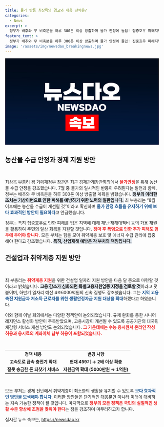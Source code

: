 ```yaml
---
title: 물가 반등 최상목의 경고와 대응 전략은?
categories:
  - News
excerpt: >
  정부가 배추와 무 비축분을 하루 300톤 이상 방출하며 물가 안정에 돌입! 집중호우 피해지역에 재난 지원, 다음달엔 건설업 일자리 대책도 마련한다. 일자리 예산 4조6000억원 신속 집행 계획!
feature_text: >
  정부가 배추와 무 비축분을 하루 300톤 이상 방출하며 물가 안정에 돌입! 집중호우 피해지역에 재난 지원, 다음달엔 건설업 일자리 대책도 마련한다. 일자리 예산 4조6000억원 신속 집행 계획!
image: '/assets/img/newsdao_breakingnews.jpg'
---
```


<p><img src="/assets/img/newsdao_breakingnews.jpg" alt="pcversion 속보" /></p>

<h2 data-ke-size="size26">농산물 수급 안정과 경제 지원 방안</h2>

<p data-ke-size="size16">&nbsp;</p>

<p>최상목 부총리 겸 기획재정부 장관은 최근 경제관계장관회의에서 <b><span style="color: #ee2323;">물가안정</span></b>을 위해 농산물 수급 안정을 강조했습니다. 7월 중 물가의 일시적인 반등이 우려된다는 발언과 함께, 정부는 배추와 무 비축분을 하루 300톤 이상 방출할 계획을 밝혔습니다. <b><span style="background-color: #21538527;">정부의 이러한 조치는 기상이변으로 인한 피해를 예방하기 위한 노력의 일환입니다.</span></b> 최 부총리는 “8월 이후에는 농산물 수급이 개선될 것”이라고 확신하며 <b><span style="color: #1a5490;">물가 안정 흐름을 유지하기 위해 보다 효과적인 방안이 필요하다</span></b>고 언급했습니다.</p>

<p>정부는 특히 집중호우로 인한 피해를 입은 지역에 대해 재난·재해대책비 등의 가용 재원을 활용하여 주민의 일상 회복을 지원할 것입니다. <b><span style="color: #ee2323;">장마 후 폭염으로 인한 추가 피해도 염두에 두어야 합니다.</span></b> 모든 부처는 힘을 모아 취약계층 보호 및 에너지 수급 관리에 집중해야 한다고 강조했습니다. <b><span style="background-color: #21538527;">특히, 산업재해 예방은 각 부처의 책임입니다.</span></b> </p>

<h2 data-ke-size="size26">건설업과 취약계층 지원 방안</h2>

<p data-ke-size="size16">&nbsp;</p>

<p>최 부총리는 <b><span style="color: #ee2323;">취약계층 지원</span></b>을 위한 건설업 일자리 지원 방안을 다음 달 중으로 마련할 것이라고 밝혔습니다. <b><span style="background-color: #21538527;">고용 감소가 심화되면 특별고용지원업종 지정을 검토할 것</span></b>이라고 덧붙이며, 하반기 일자리 예산 4조6000억원의 신속 집행도 강조했습니다. 그는 <b><span style="color: #1a5490;">지역 고용 촉진 지원금과 저소득 근로자를 위한 생활안정자금 지원 대상을 확대</span></b>하겠다고 하였습니다. </p>

<p>이와 함께 이날 회의에서는 다양한 정책안이 논의되었습니다. 규제 완화를 통한 시니어 레지던스 활성화 방안이 주목받았으며, 고용시장이 개선될 수 있도록 공공기관의 대국민 체감형 서비스 개선 방안도 논의되었습니다. <b><span style="color: #ee2323;">그 가운데에는 수능 응시원서 온라인 작성 허용과 응시료의 계좌이체 납부 허용이 포함되었습니다.</span></b></p>

<p data-ke-size="size16">&nbsp;</p>

<table style="width: 100%; border-collapse: collapse;">
  <tr>
    <td style="text-align: center; height: 17px;"><b>정책 내용</b></td>
    <td style="text-align: center; height: 17px;"><b>변경 사항</b></td>
  </tr>
  <tr>
    <td style="text-align: center; height: 17px;"><b>고속도로 급속 충전기 확대</b></td>
    <td style="text-align: center; height: 17px;"><b>현재 459기 → 2배 이상 확충</b></td>
  </tr>
  <tr>
    <td style="text-align: center; height: 17px;"><b>잘못 송금한 돈 되찾기 서비스</b></td>
    <td style="text-align: center; height: 17px;"><b>지원금액 확대 (5000만원 → 1억원)</b></td>
  </tr>
</table>

<p data-ke-size="size16">&nbsp;</p>

<p>모든 부처는 경제 전반에서 취약계층이 최소한의 생활을 유지할 수 있도록 <b><span style="color: #1a5490;">보다 효과적인 방안을 모색해야 합니다</span></b>. 이러한 방안들은 단기적인 대응뿐만 아니라 미래에 대비하는 지속 가능한 정책이 될 것입니다. 마지막으로 <b><span style="color: #ee2323;">정부의 모든 정책은 국민의 실질적인 생활 수준 향상에 초점을 맞춰야 한다</span></b>는 점을 강조하며 마무리하고자 합니다.</p>
실시간 뉴스 속보는, <a href="https://newsdao.kr" rel="dofollow">https://newsdao.kr</a>


